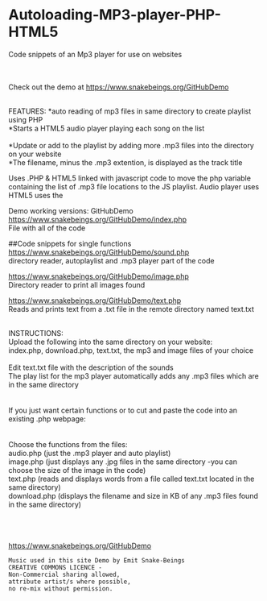 # Autoloading-MP3-player-PHP-HTML5<br>
Code snippets of an Mp3 player for use on websites<br><br><br>

  

Check out the demo at https://www.snakebeings.org/GitHubDemo <br>

<br>
FEATURES: 
*auto reading of mp3 files in same directory to create playlist using PHP<br>
*Starts a HTML5 audio player playing each song on the list<br><br>
*Update or add to the playlist by adding more .mp3 files into the directory on your website<br>
*The filename, minus the .mp3 extention, is displayed as the track title<br>

Uses .PHP & HTML5 linked with javascript code to move the php variable containing the list of .mp3 file locations to the JS playlist. Audio player uses HTML5 uses the <audio> tag.


Demo working versions: GitHubDemo
https://www.snakebeings.org/GitHubDemo/index.php <br>
File with all of the code<br>

##Code snippets for single functions
https://www.snakebeings.org/GitHubDemo/sound.php <br>
directory reader, autoplaylist and .mp3 player part of the code<br>

https://www.snakebeings.org/GitHubDemo/image.php<br>
Directory reader to print all images found<br>

https://www.snakebeings.org/GitHubDemo/text.php<br>
Reads and prints text from a .txt file in the remote directory named text.txt<br>

<br>
INSTRUCTIONS:<br>
Upload the following into the same directory on your website:<br>
index.php, download.php, text.txt, the mp3 and image files of your choice <br>
<br>
Edit text.txt file with the description of the sounds<br>
The play list for the mp3 player automatically adds any .mp3 files which are in the same directory<br>
<br><br>
If you just want certain functions or to cut and paste the code into an existing .php webpage:<br>
<br><br>
Choose the functions from the files: <br>
audio.php (just the .mp3 player and auto playlist)<br>
image.php (just displays any .jpg files in the same directory -you can choose the size of the image in the code)<br>
text.php (reads and displays words from a file called text.txt located in the same directory)<br>
download.php (displays the filename and size in KB of any .mp3 files found in the same directory)<br>

<br><br><br>
https://www.snakebeings.org/GitHubDemo <br>






```
Music used in this site Demo by Emit Snake-Beings
CREATIVE COMMONS LICENCE - 
Non-Commercial sharing allowed, 
attribute artist/s where possible,
no re-mix without permission.
```
